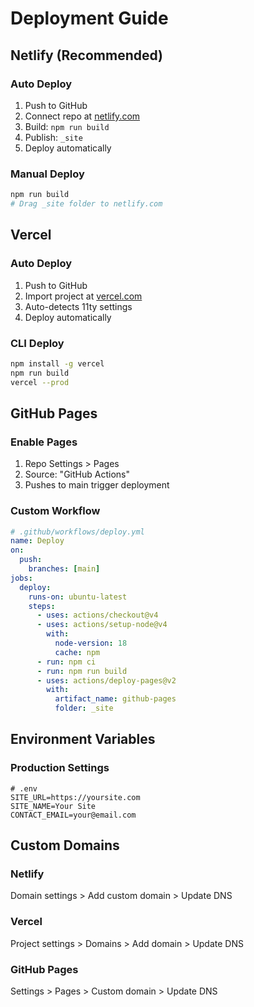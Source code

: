 # Deployment Guide

## Netlify (Recommended)

### Auto Deploy
1. Push to GitHub
2. Connect repo at [netlify.com](https://netlify.com)
3. Build: `npm run build`
4. Publish: `_site` 
5. Deploy automatically

### Manual Deploy
```bash
npm run build
# Drag _site folder to netlify.com
```

## Vercel

### Auto Deploy  
1. Push to GitHub
2. Import project at [vercel.com](https://vercel.com)
3. Auto-detects 11ty settings
4. Deploy automatically

### CLI Deploy
```bash
npm install -g vercel
npm run build
vercel --prod
```

## GitHub Pages

### Enable Pages
1. Repo Settings > Pages
2. Source: "GitHub Actions"
3. Pushes to main trigger deployment

### Custom Workflow
```yaml
# .github/workflows/deploy.yml
name: Deploy
on:
  push:
    branches: [main]
jobs:
  deploy:
    runs-on: ubuntu-latest
    steps:
      - uses: actions/checkout@v4
      - uses: actions/setup-node@v4
        with:
          node-version: 18
          cache: npm
      - run: npm ci
      - run: npm run build
      - uses: actions/deploy-pages@v2
        with:
          artifact_name: github-pages
          folder: _site
```

## Environment Variables

### Production Settings
```env
# .env
SITE_URL=https://yoursite.com
SITE_NAME=Your Site
CONTACT_EMAIL=your@email.com
```

## Custom Domains

### Netlify
Domain settings > Add custom domain > Update DNS

### Vercel  
Project settings > Domains > Add domain > Update DNS

### GitHub Pages
Settings > Pages > Custom domain > Update DNS
